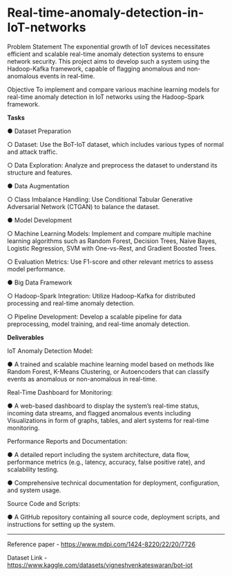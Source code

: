 # Real-time-anomaly-detection-in-IoT-networks

Problem Statement
The exponential growth of IoT devices necessitates efficient and scalable real-time anomaly detection systems to ensure network security. This project aims to develop such a system using the Hadoop-Kafka framework, capable of flagging anomalous and non-anomalous events in real-time.

Objective
To implement and compare various machine learning models for real-time anomaly detection in IoT networks using the Hadoop-Spark framework. 

**Tasks**

● Dataset Preparation

○ Dataset: Use the BoT-IoT dataset, which includes various types of normal and attack traffic.

○ Data Exploration: Analyze and preprocess the dataset to understand its structure and features.

● Data Augmentation

○ Class Imbalance Handling: Use Conditional Tabular Generative Adversarial Network (CTGAN) to balance the dataset.

● Model Development

○ Machine Learning Models: Implement and compare multiple machine learning algorithms such as Random Forest, Decision Trees, Naive Bayes, Logistic Regression, SVM with One-vs-Rest, and Gradient Boosted Trees.

○ Evaluation Metrics: Use F1-score and other relevant metrics to assess model performance.

● Big Data Framework

○ Hadoop-Spark Integration: Utilize Hadoop-Kafka for distributed processing and real-time anomaly detection.

○ Pipeline Development: Develop a scalable pipeline for data preprocessing, model training, and real-time anomaly detection.

**Deliverables**

IoT Anomaly Detection Model:

● A trained and scalable machine learning model based on methods like Random Forest, K-Means Clustering, or Autoencoders that can classify events as anomalous or non-anomalous in real-time.

Real-Time Dashboard for Monitoring:

● A web-based dashboard to display the system’s real-time status, incoming data streams, and flagged anomalous events including Visualizations in form of graphs, tables, and
alert systems for real-time monitoring.

Performance Reports and Documentation:

● A detailed report including the system architecture, data flow, performance metrics (e.g., latency, accuracy, false positive rate), and scalability testing.

● Comprehensive technical documentation for deployment, configuration, and system usage.

Source Code and Scripts:

● A GitHub repository containing all source code, deployment scripts, and instructions for setting up the system.

-------------------------------------------------------------------------------------------------------------------------------------------------------------
Reference paper - https://www.mdpi.com/1424-8220/22/20/7726

Dataset Link - https://www.kaggle.com/datasets/vigneshvenkateswaran/bot-iot
